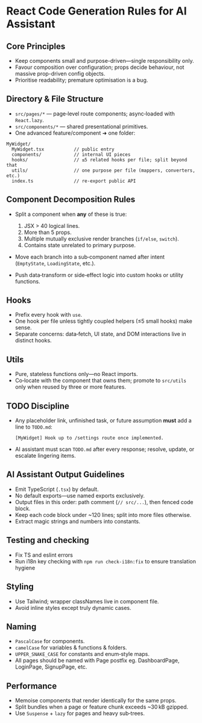 # React Code Generation Rules for AI Assistant

## Core Principles

* Keep components small and purpose-driven—single responsibility only.
* Favour composition over configuration; props decide behaviour, not massive prop-driven config objects.
* Prioritise readability; premature optimisation is a bug.

## Directory & File Structure

* `src/pages/*` — page‑level route components; async‑loaded with `React.lazy`.
* `src/components/*` — shared presentational primitives.
* One advanced feature/component ➜ one folder:

```
MyWidget/
  MyWidget.tsx           // public entry
  components/            // internal UI pieces
  hooks/                 // ≤5 related hooks per file; split beyond that
  utils/                 // one purpose per file (mappers, converters, etc.)
  index.ts               // re‑export public API
```

## Component Decomposition Rules

* Split a component when **any** of these is true:

  1. JSX > 40 logical lines.
  2. More than 5 props.
  3. Multiple mutually exclusive render branches (`if/else`, `switch`).
  4. Contains state unrelated to primary purpose.
* Move each branch into a sub‑component named after intent (`EmptyState`, `LoadingState`, etc.).
* Push data‑transform or side‑effect logic into custom hooks or utility functions.

## Hooks

* Prefix every hook with `use`.
* One hook per file unless tightly coupled helpers (≤5 small hooks) make sense.
* Separate concerns: data‑fetch, UI state, and DOM interactions live in distinct hooks.

## Utils

* Pure, stateless functions only—no React imports.
* Co‑locate with the component that owns them; promote to `src/utils` only when reused by three or more features.

## TODO Discipline

* Any placeholder link, unfinished task, or future assumption **must** add a line to `TODO.md`:

  ```
  [MyWidget] Hook up to /settings route once implemented.
  ```
* AI assistant must scan `TODO.md` after every response; resolve, update, or escalate lingering items.

## AI Assistant Output Guidelines

* Emit TypeScript (`.tsx`) by default.
* No default exports—use named exports exclusively.
* Output files in this order: path comment (`// src/...`), then fenced code block.
* Keep each code block under \~120 lines; split into more files otherwise.
* Extract magic strings and numbers into constants.

## Testing and checking

* Fix TS and eslint errors
* Run i18n key checking with `npm run check-i18n:fix` to ensure translation hygiene

## Styling

* Use Tailwind; wrapper classNames live in component file.
* Avoid inline styles except truly dynamic cases.

## Naming

* `PascalCase` for components.
* `camelCase` for variables & functions & folders.
* `UPPER_SNAKE_CASE` for constants and enum‑style maps.
* All pages should be named with Page postfix eg. DashboardPage, LoginPage, SignupPage, etc.

## Performance

* Memoise components that render identically for the same props.
* Split bundles when a page or feature chunk exceeds \~30 kB gzipped.
* Use `Suspense` + `lazy` for pages and heavy sub‑trees.
